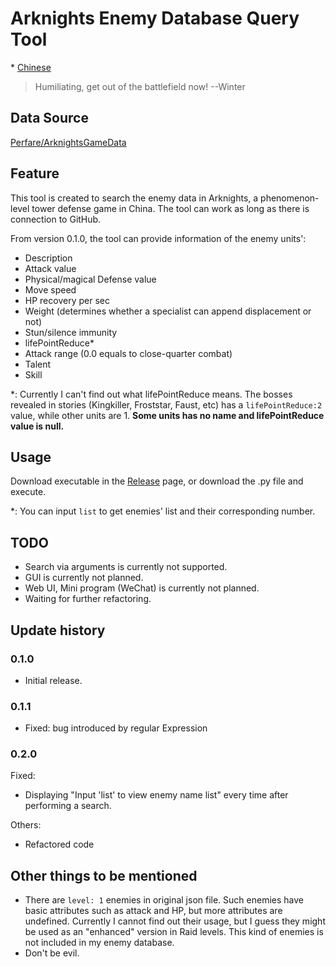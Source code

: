 # Arknights Enemy Database Query Tool
\* [Chinese](https://github.com/Mark9804/arknights-enemydata-search/blob/master/README.md)
> Humiliating, get out of the battlefield now! --Winter

## Data Source

[Perfare/ArknightsGameData](https://github.com/Perfare/ArknightsGameData)

## Feature

This tool is created to search the enemy data in Arknights, a phenomenon-level tower defense game in China. The tool can work as long as there is connection to GitHub.

From version 0.1.0, the tool can provide information of the enemy units':

* Description
* Attack value
* Physical/magical Defense value
* Move speed
* HP recovery per sec
* Weight (determines whether a specialist can append displacement or not)
* Stun/silence immunity
* lifePointReduce\*
* Attack range (0.0 equals to close-quarter combat)
* Talent
* Skill

\*: Currently I can't find out what lifePointReduce means. The bosses revealed in stories (Kingkiller, Froststar, Faust, etc) has a ```lifePointReduce:2``` value, while other units are 1. **Some units has no name and lifePointReduce value is null.**

## Usage

Download executable in the [Release](https://github.com/Mark9804/arknights-enemydata-search/releases) page, or download the .py file and execute.

\*: You can input ```list``` to get enemies' list and their corresponding number.

## TODO

* Search via arguments is currently not supported.
* GUI is currently not planned.
* Web UI, Mini program (WeChat) is currently not planned.
* Waiting for further refactoring.

## Update history

### 0.1.0

* Initial release.

### 0.1.1

* Fixed: bug introduced by regular Expression

### 0.2.0

Fixed:

* Displaying "Input 'list' to view enemy name list" every time after performing a search.

Others:

* Refactored code

## Other things to be mentioned

* There are ```level: 1``` enemies in original json file. Such enemies have basic attributes such as attack and HP, but more attributes are undefined. Currently I cannot find out their usage, but I guess they might be used as an "enhanced" version in Raid levels. This kind of enemies is not included in my enemy database.
* Don't be evil.